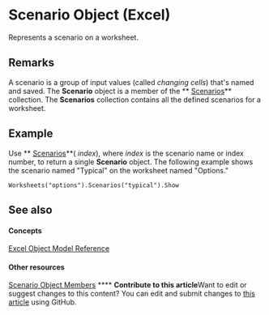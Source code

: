 
# Scenario Object (Excel)

Represents a scenario on a worksheet.


## Remarks

 A scenario is a group of input values (called _changing cells_) that's named and saved. The  **Scenario** object is a member of the ** [Scenarios](90d6ff4b-f329-a04c-040e-a39bb501a58b.md)** collection. The **Scenarios** collection contains all the defined scenarios for a worksheet.


## Example

Use  ** [Scenarios](52e60b55-9316-4c0b-4cb7-ef4605bd31eb.md)**( _index_), where  _index_ is the scenario name or index number, to return a single **Scenario** object. The following example shows the scenario named "Typical" on the worksheet named "Options."


```
Worksheets("options").Scenarios("typical").Show
```


## See also


#### Concepts


 [Excel Object Model Reference](11ea8598-8a20-92d5-f98b-0da04263bf2c.md)
#### Other resources


 [Scenario Object Members](fd862abd-99a5-c18d-8ad2-462a49a50b6c.md)
****   **Contribute to this article**Want to edit or suggest changes to this content? You can edit and submit changes to  [this article](https://github.com/jhershey00/VBA_Excel_Test/OpenXMLCon/articles/edd1c4f4-12b1-0d9f-f4aa-dd66278ba891.md) using GitHub.

